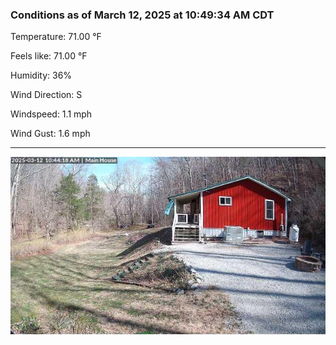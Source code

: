 ### Conditions as of March 12, 2025 at 10:49:34 AM CDT 

Temperature: 71.00 &deg;F

Feels like: 71.00 &deg;F

Humidity: 36%

Wind Direction: S

Windspeed: 1.1 mph

Wind Gust: 1.6 mph

---

<img src="./images/latest.jpeg"/>

